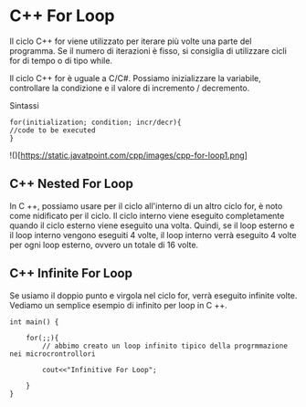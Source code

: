# C++ For Loop

Il ciclo C++ for viene utilizzato per iterare più volte una parte del programma. Se il numero di iterazioni è fisso, si consiglia di utilizzare cicli for di tempo o di tipo while.

Il ciclo C++ for è uguale a C/C#. Possiamo inizializzare la variabile, controllare la condizione e il valore di incremento / decremento.

Sintassi

    for(initialization; condition; incr/decr){    
    //code to be executed    
    } 

!()[https://static.javatpoint.com/cpp/images/cpp-for-loop1.png]    

## C++ Nested For Loop

In C ++, possiamo usare per il ciclo all'interno di un altro ciclo for, è noto come nidificato per il ciclo. Il ciclo interno viene eseguito completamente quando il ciclo esterno viene eseguito una volta. Quindi, se il loop esterno e il loop interno vengono eseguiti 4 volte, il loop interno verrà eseguito 4 volte per ogni loop esterno, ovvero un totale di 16 volte.

## C++ Infinite For Loop

Se usiamo il doppio punto e virgola nel ciclo for, verrà eseguito infinite volte. Vediamo un semplice esempio di infinito per loop in C ++.

    int main() {

        for(;;){
            // abbimo creato un loop infinito tipico della progrmmazione nei microcrontrollori

            cout<<"Infinitive For Loop";    
            
        }
    }
